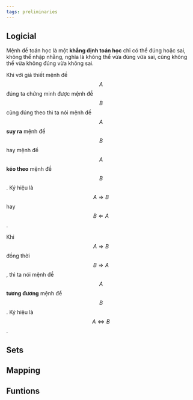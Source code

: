 ```yaml
---
tags: preliminaries
---
```


## Logicial

Mệnh đề toán học là một **khẳng định toán học** chỉ có thể đúng hoặc sai, không thể nhập nhằng, nghĩa là không thể vừa đúng vừa sai, cũng không thể vừa không đúng vừa không sai. 

Khi với giả thiết mệnh đề $$A$$ đúng ta chứng minh được mệnh đề $$B$$ cũng đúng theo thì ta nói mệnh đề $$A$$ **suy ra** mệnh đề $$B$$ hay mệnh đề $$A$$ **kéo theo** mệnh đề $$B$$. Ký hiệu là $$A \Rightarrow B$$ hay $$B \Leftarrow A$$.

Khi $$A \Rightarrow B$$ đồng thời $$B \Rightarrow A$$, thì ta nói mệnh đề $$A$$ **tương đương** mệnh đề $$B$$. Ký hiệu là $$A \Leftrightarrow B$$.

## Sets

## Mapping

## Funtions
